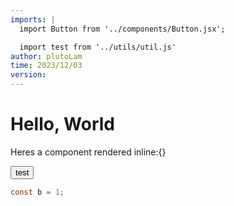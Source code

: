 ```yaml
---
imports: |
  import Button from '../components/Button.jsx';

  import test from '../utils/util.js'
author: plutoLam
time: 2023/12/03
version:
---
```


# Hello, World

Heres a component rendered inline:{}

<Button onClick={test}>test</Button>

```java
const b = 1;
```